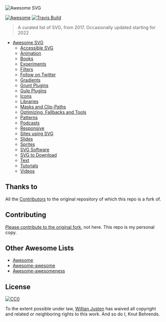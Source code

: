 <img src="https://rawgit.com/willianjusten/awesome-svg/master/logo.svg" alt="Awesome SVG">

[![Awesome](https://cdn.rawgit.com/sindresorhus/awesome/d7305f38d29fed78fa85652e3a63e154dd8e8829/media/badge.svg)](https://github.com/sindresorhus/awesome) [![Travis Build](https://travis-ci.org/willianjusten/awesome-svg.svg?branch=master)](https://travis-ci.org/willianjusten/awesome-svg)

> A curated list of SVG, from 2017. Occasionally updated starting for 2022

- [Awesome SVG](#awesome-svg)
  - [Accessible SVG](topics/Accessibility.md)
  - [Animation](topics/Animation.md)
  - [Books](topics/Books.md)
  - [Experiments](topics/Experiments.md)
  - [Filters](topics/Filters.md)
  - [Follow on Twitter](topics/Follow-twitter.md)
  - [Gradients](topics/Gradients.md)
  - [Grunt Plugins](topics/Grunt-plugins.md)
  - [Gulp Plugins](topics/Gulp-plugins.md)
  - [Icons](topics/Icons.md)
  - [Libraries](topics/Libraries.md)
  - [Masks and Clip-Paths](topics/Masks-clips.md)
  - [Optimizing, Fallbacks and Tools](topics/Optimization-tools.md)
  - [Patterns](topics/Patterns.md)
  - [Podcasts](topics/Podcasts.md)
  - [Responsive](topics/Responsive.md)
  - [Sites using SVG](topics/Sites-using-svg.md)
  - [Slides](topics/Slides.md)
  - [Sprites](topics/Sprites.md)
  - [SVG Software](topics/Softwares.md)
  - [SVG to Download](topics/Downloads.md)
  - [Text](topics/Text.md)
  - [Tutorials](topics/Tutorials.md)
  - [Videos](topics/Videos.md)

## Thanks to

All the [Contributors](https://github.com/willianjusten/awesome-svg/graphs/contributors) to the original repository of which this repo is a fork of.

## Contributing

 [Please contribute to the original fork](https://github.com/willianjusten/awesome-svg/blob/master/contributing.md), not here. This repo is my personal copy.

## Other Awesome Lists

- [Awesome](https://github.com/sindresorhus/awesome)
- [Awesome-awesome](https://github.com/emijrp/awesome-awesome)
- [Awesome-awesomeness](https://github.com/bayandin/awesome-awesomeness)

## License

[![CC0](https://i.creativecommons.org/l/by/4.0/88x31.png)](https://creativecommons.org/licenses/by/4.0/)

To the extent possible under law, [Willian Justen](https://github.com/willianjusten) has waived all copyright and related or neighboring rights to this work. And so do I, Knut Behrends.
